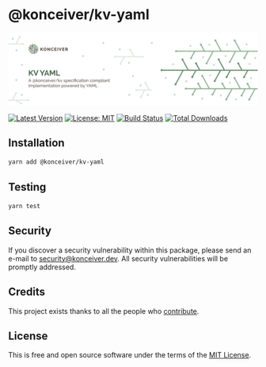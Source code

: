 # @konceiver/kv-yaml

<p align="center"><img src="./banner.png" /></p>

[![Latest Version](https://badgen.now.sh/npm/v/@konceiver/kv-yaml)](https://www.npmjs.com/package/@konceiver/kv-yaml)
[![License: MIT](https://badgen.now.sh/badge/license/MIT/green)](./LICENSE)
[![Build Status](https://img.shields.io/github/workflow/status/konceiver/kv-yaml/run-tests?label=tests)](https://img.shields.io/github/workflow/status/konceiver/kv-yaml/CI?label=CI)
[![Total Downloads](https://badgen.net/npm/dt/konceiver/kv-yaml)](https://npmjs.org/package/@konceiver/kv-yaml)

## Installation

```bash
yarn add @konceiver/kv-yaml
```

## Testing

```bash
yarn test
```

## Security

If you discover a security vulnerability within this package, please send an e-mail to security@konceiver.dev. All security vulnerabilities will be promptly addressed.

## Credits

This project exists thanks to all the people who [contribute](../../contributors).

## License

This is free and open source software under the terms of the [MIT License](./LICENSE).
